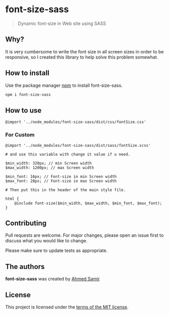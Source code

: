 # font-size-sass
> Dynamic font-size in Web site using SASS


## Why?

It is very cumbersome to write the font size in all screen sizes in order to be responsive, so I created this library to help solve this problem somewhat.

## How to install

Use the package manager [npm](https://docs.npmjs.com/cli/v7/configuring-npm/install) to install font-size-sass.

```bash
npm i font-size-sass
```

## How to use
```
@import '../node_modules/font-size-sass/dist/css/fontSize.css'
```
### For Custom 
```
@import '../node_modules/font-size-sass/dist/sass/fontSize.scss'
```
```
# and use this variable with change it value if u need.

$min_width: 320px; // min Screen width
$max_width: 1200px; // max Screen width

$min_font: 16px; // Font-size in min Screen width
$max_font: 28px; // Font-size in max Screen width

```
```
# Then put this in the header of the main style file.

html {
    @include font-size($min_width, $max_width, $min_font, $max_font);
}
```

## Contributing
Pull requests are welcome. For major changes, please open an issue first to discuss what you would like to change.

Please make sure to update tests as appropriate.

## The authors
**font-size-sass** was created by [Ahmed Samir](https://www.facebook.com/ahmed.azam.102)

## License
This project is licensed under the [terms of the MIT license](https://github.com/SassArab/font-size-sass/blob/main/LICENSE.md).

